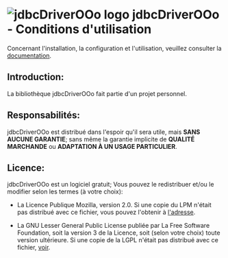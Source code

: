 # ![jdbcDriverOOo logo](https://prrvchr.github.io/jdbcDriverOOo/img/jdbcDriverOOo.png) jdbcDriverOOo - Conditions d'utilisation

Concernant l'installation, la configuration et l'utilisation, veuillez consulter la [documentation](https://prrvchr.github.io/jdbcDriverOOo/README_fr).

## Introduction:

La bibliothèque jdbcDriverOOo fait partie d'un projet personnel.

## Responsabilités:

jdbcDriverOOo est distribué dans l'espoir qu'il sera utile, mais **SANS AUCUNE GARANTIE**; sans même la garantie implicite de **QUALITÉ MARCHANDE** ou **ADAPTATION À UN USAGE PARTICULIER**.

## Licence:

jdbcDriverOOo est un logiciel gratuit; Vous pouvez le redistribuer et/ou le modifier selon les termes (à votre choix):

- La Licence Publique Mozilla, version 2.0. Si une copie du LPM n'était pas distribué avec ce fichier, vous pouvez l'obtenir à [l'adresse](http://mozilla.org/MPL/2.0/).

- La GNU Lesser General Public License publiée par La Free Software Foundation, soit la version 3 de la Licence, soit (selon votre choix) toute version ultérieure. Si une copie de la LGPL n'était pas distribué avec ce fichier, [voir](http://www.gnu.org/licenses/).
